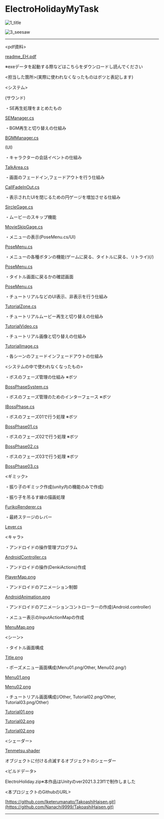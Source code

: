 # ElectroHolidayMyTask
![1_title](https://github.com/Iketerumanato/ElectroHolidayMyTask/assets/74332407/7ede7829-ff2e-4db7-bdd5-a19523806af7)

![3_seesaw](https://github.com/Iketerumanato/ElectroHolidayMyTask/assets/74332407/a480f7e4-e57b-4b3f-b3f8-b58b1a88a510)

----------------------------------------------------------------------------------------------------------------------------

<pdf資料>

[readme_EH.pdf](readme_EH.pdf)

※exeデータを起動する際などはこちらをダウンロードし読んでください

<担当した箇所>(実際に使われなくなったものはボツと表記します)

<システム>

(サウンド)

・SE再生処理をまとめたもの

[SEManager.cs](System/SEManager.cs)

・BGM再生と切り替えの仕組み

[BGMManager.cs](System/BGMManager.cs)

(UI)

・キャラクターの会話イベントの仕組み

[TalkArea.cs](System/TalkArea.cs)

・画面のフェードイン,フェードアウトを行う仕組み

[CallFadeInOut.cs](System/CallFadeInOut.cs)

・表示されたUIを閉じるための円ゲージを増加させる仕組み

[SircleGage.cs](UI/SircleGage.cs)

・ムービーのスキップ機能

[MovieSkipGage.cs](UI/MovieSkipGage.cs)

・メニューの表示(PoseMenu.cs/UI)

[PoseMenu.cs](UI/PoseMenu.cs)

・メニューの各種ボタンの機能(ゲームに戻る、タイトルに戻る、リトライ)(/)

[PoseMenu.cs](UI/PoseMenu.cs)

・タイトル画面に戻るかの確認画面

[PoseMenu.cs](UI/PoseMenu.cs)

・チュートリアルなどのUI表示、非表示を行う仕組み

[TutorialZone.cs](UI/TutorialZone.cs)

・チュートリアルムービー再生と切り替えの仕組み

[TutorialVideo.cs](UI/TutorialVideo.cs)

・チュートリアル画像と切り替えの仕組み

[TutorialImage.cs](UI/TutorialImage.cs)

・各シーンのフェードインフェードアウトの仕組み

<システムの中で使われなくなったもの>

・ボスのフェーズ管理の仕組み ※ボツ

[BossPhaseSystem.cs](Chara/BossPhaseSystem.cs)

・ボスのフェーズ管理のためのインターフェース ※ボツ

[IBossPhase.cs](Chara/IBossPhase.cs)

・ボスのフェーズ01で行う処理 ※ボツ

[BossPhase01.cs](Chara/BossPhase01.cs)

・ボスのフェーズ02で行う処理 ※ボツ

[BossPhase02.cs](Chara/BossPhase02.cs)

・ボスのフェーズ03で行う処理 ※ボツ

[BossPhase03.cs](Chara/BossPhase03.cs)

<ギミック>

・振り子のギミック作成(unity内の機能のみで作成)

・振り子を吊るす線の描画処理

[FurikoRenderer.cs](Gimmick/FurikoRenderer.cs)

・最終ステージのレバー

[Lever.cs](Gimmick/Lever.cs)

<キャラ>

・アンドロイドの操作管理プログラム

[AndroidController.cs](Chara/AndroidController.cs)

・アンドロイドの操作(DenkiActions)作成

[PlayerMap.png](Other/PlayerMap.png)

・アンドロイドのアニメーション制御

[AndroidAnimation.png](Other/AndroidAnimation.png)

・アンドロイドのアニメーションコントローラーの作成(Android.controller)

・メニュー表示のInputActionMapの作成

[MenuMap.png](Other/MenuMap.png)

<シーン>

・タイトル画面構成

[Title.png](Other/Title.png)

・ポーズメニュー画面構成(Menu01.png/Other, Menu02.png/)

[Menu01.png](Other/Menu01.png)

[Menu02.png](Other/Menu02.png)

・チュートリアル画面構成(/Other, Tutorial02.png/Other, Tutorial03.png/Other)

[Tutorial01.png](Other/Tutorial01.png)

[Tutorial02.png](Other/Tutorial02.png)

[Tutorial02.png](Other/Tutorial03.png)

<シェーダー>

[Tenmetsu.shader](Shader/Tenmetsu.shader)

オブジェクトに付ける点滅するオブジェクトのシェーダー

<ビルドデータ>

ElectroHoliday.zip※本作品はUnityのver2021.3.23f1で制作しました

<本プロジェクトのGithubのURL>

[https://github.com/Iketerumanato/TakoashiHaisen.git](https://github.com/Nanachi9999/TakoashiHaisen.git)

----------------------------------------------------------------------------------------------------------------------------
